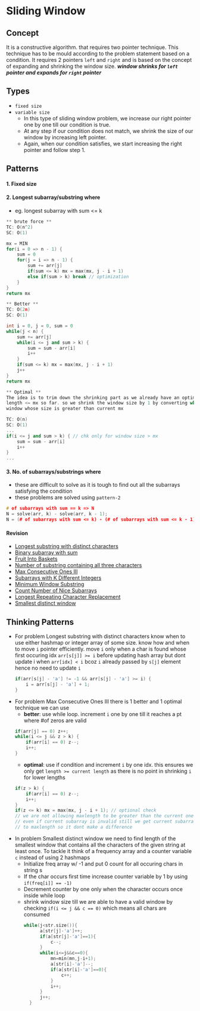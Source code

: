 
# Sliding Window

## Concept
It is a constructive algorithm. that requires two pointer technique. This technique has to be mould according to the problem statement based on a condition. It requires 2 pointers `left` and `right` and is based on the concept of expanding and shrinking the window size. *__window shrinks for `left` pointer and expands for `right` pointer__*


## Types
* `fixed size`
* `variable size`
    - In this type of sliding window problem, we increase our     right pointer one by one till our condition is true.
    - At any step if our condition does not match, we shrink the size of our window by increasing left pointer.
    - Again, when our condition satisfies, we start increasing the right pointer and follow step 1.

## Patterns
#### 1. Fixed size
#### 2. Longest subarray/substring where <condition>
- eg. longest subarray with sum <= k
```cpp
** brute force **
TC: O(n^2)
SC: O(1)

mx = MIN
for(i = 0 => n - 1) {
    sum = 0
    for(j = i => n - 1) {
        sum += arr[j]
        if(sum <= k) mx = max(mx, j - i + 1)
        else if(sum > k) break // optimization
    }
}
return mx
```

```cpp
** Better **
TC: O(2n)
SC: O(1)

int i = 0, j = 0, sum = 0
while(j < n) {
    sum += arr[j]
    while(i <= j and sum > k) {
        sum = sum - arr[i]
        i++
    }
    if(sum <= k) mx = max(mx, j - i + 1)
    j++
}
return mx
```

```cpp
** Optimal **
The idea is to trim down the shrinking part as we already have an optimal solution in variable mx. so we dont need a
length <= mx so far. so we shrink the window size by 1 by converting while loop to if chk and see if we can obtain a
window whose size is greater than current mx

TC: O(n)
SC: O(1)
...
if(i <= j and sum > k) { // chk only for window size > mx
    sum = sum - arr[i]
    i++
}
...
```

#### 3. No. of subarrays/substrings where <condition>
- these are difficult to solve as it is tough to find out all the subarrays satisfying the condition
- these problems are solved using `pattern-2`
```cpp
# of subarrays with sum == k => N
N = solve(arr, k) - solve(arr, k - 1);
N = (# of subarrays with sum <= k) - (# of subarrays with sum <= k - 1)
```

#### Revision
- [Longest substring with distinct characters](https://www.geeksforgeeks.org/problems/longest-distinct-characters-in-string5848/1?page=1&sprint=cd7efdc1e9a023839c3b9c0155ad1d7c&sortBy=submissions)
- [Binary subarray with sum](https://www.geeksforgeeks.org/problems/binary-subarray-with-sum/1?page=1&sprint=7bf27b675324d23aa478f42454c72fa6&sortBy=submissions)
- [Fruit Into Baskets](https://takeuforward.org/plus/dsa/problems/fruit-into-baskets)
- [Number of substring containing all three characters](https://leetcode.com/problems/number-of-substrings-containing-all-three-characters/description/)
- [Max Consecutive Ones III](https://leetcode.com/problems/max-consecutive-ones-iii/description/)
- [Subarrays with K Different Integers](https://leetcode.com/problems/subarrays-with-k-different-integers/description/)
- [Minimum Window Substring](https://www.geeksforgeeks.org/problems/minimum-window-subsequence/1)
- [Count Number of Nice Subarrays](https://leetcode.com/problems/count-number-of-nice-subarrays/description/)
- [Longest Repeating Character Replacement](https://leetcode.com/problems/longest-repeating-character-replacement/)
- [Smallest distinct window](https://www.geeksforgeeks.org/problems/smallest-distant-window3132/1?page=1&category=sliding-window&sortBy=submissions)

## Thinking Patterns
-  For problem Longest substring with distinct characters know when to use either hashmap or integer array of some size. know how and when to move `i` pointer efficiently.
move `i` only when a char is found whose first occuring idx `arr[s[j]] >= i` before updating hash array but dont update i when `arr[idx] < i` bcoz `i` already passed by `s[j]`
element hence no need to update `i`
    ```cpp
    if(arr[s[j] - 'a'] != -1 && arr[s[j] - 'a'] >= i) {
        i = arr[s[j] - 'a'] + 1;
    }
    ```
- For problem Max Consecutive Ones III there is 1 better and 1 optimal technique we can use
    -  __better__: use while loop. increment `i` one by one till it reaches a pt where #of zeros are valid
    ```cpp
    if(arr[j] == 0) z++;
    while(i <= j && z > k) {
        if(arr[i] == 0) z--;
        i++;
    }
    ```
    -  __optimal__: use if condition and increment `i` by one idx. this ensures we only get `length >= current length` as there is no point in shrinking `i` for lower lengths
    ```cpp
    if(z > k) {
        if(arr[i] == 0) z--;
        i++;
    }
    if(z <= k) mx = max(mx, j - i + 1); // optional check
    // we are not allowing maxlength to be greater than the current one so
    // even if current subarray is invalid still we get current subarray length to be equal
    // to maxlength so it dont make a difference
    ```
- In problem Smallest distinct window we need to find length of the smallest window that contains all the characters
  of the given string at least once. To tackle it think of a frequency array and a counter variable `c` instead of using
  2 hashmaps
    - Initialize freq array w/ -1 and put 0 count for all occuring chars in string s
    - If the char occurs first time increase counter variable by 1 by using `if(freq[i]] == -1)`
    - Decrement counter by one only when the character occurs once inside while loop
    - shrink window size till we are able to have a valid window by checking `if(i <= j && c == 0)` which means all chars are consumed
      ```cpp
      while(j<str.size()){
            a[str[j]-'a']++;
            if(a[str[j]-'a']==1){
                c--;
            }
            while(i<=j&&c==0){
                mn=min(mn,j-i+1);
                a[str[i]-'a']--;
                if(a[str[i]-'a']==0){
                    c++;
                }
                i++;
            }
            j++;
        }
      ```
